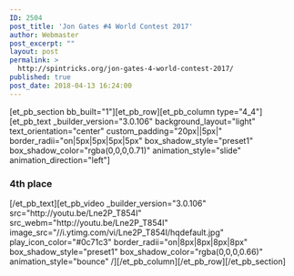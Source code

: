 ```yaml
---
ID: 2504
post_title: 'Jon Gates #4 World Contest 2017'
author: Webmaster
post_excerpt: ""
layout: post
permalink: >
  http://spintricks.org/jon-gates-4-world-contest-2017/
published: true
post_date: 2018-04-13 16:24:00
---
```

[et_pb_section bb_built="1"][et_pb_row][et_pb_column type="4_4"][et_pb_text _builder_version="3.0.106" background_layout="light" text_orientation="center" custom_padding="20px||5px|" border_radii="on|5px|5px|5px|5px" box_shadow_style="preset1" box_shadow_color="rgba(0,0,0,0.71)" animation_style="slide" animation_direction="left"]
<h3>4th place</h3>
[/et_pb_text][et_pb_video _builder_version="3.0.106" src="http://youtu.be/Lne2P_T854I" src_webm="http://youtu.be/Lne2P_T854I" image_src="//i.ytimg.com/vi/Lne2P_T854I/hqdefault.jpg" play_icon_color="#0c71c3" border_radii="on|8px|8px|8px|8px" box_shadow_style="preset1" box_shadow_color="rgba(0,0,0,0.66)" animation_style="bounce" /][/et_pb_column][/et_pb_row][/et_pb_section]